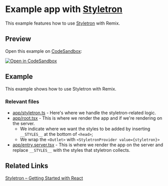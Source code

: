 # Example app with [Styletron](https://styletron.org/)

This example features how to use [Styletron](https://styletron.org/) with Remix.

## Preview

Open this example on [CodeSandbox](https://codesandbox.com):

[![Open in CodeSandbox](https://codesandbox.io/static/img/play-codesandbox.svg)](https://codesandbox.io/s/github/remix-run/examples/tree/main/styletron)

## Example

This example shows how to use Styletron with Remix.

### Relevant files

- [app/styletron.ts](./app/styletron.ts) - Here's where we handle the styletron-related logic.
- [app/root.tsx](./app/root.tsx) - This is where we render the app and if we're rendering on the server.
  - We indicate where we want the styles to be added by inserting `__STYLES__` at the bottom of `<head>`;
  - We wrap the `<Outlet>` with `<StyletronProvider value={styletron}>`
- [app/entry.server.tsx](./app/entry.server.tsx) - This is where we render the app on the server and replace `__STYLES__` with the styles that styletron collects.

## Related Links

[Styletron – Getting Started with React](https://styletron.org/getting-started#with-react)
